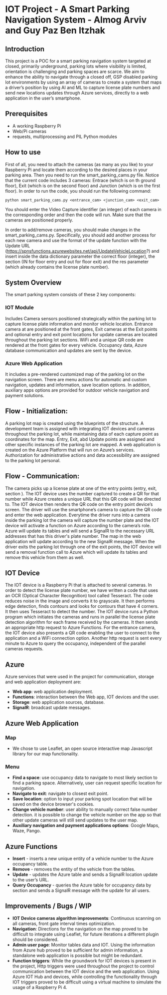 # IOT Project - A Smart Parking Navigation System - Almog Arviv and Guy Paz Ben Itzhak

## Introduction
This project is a POC for a smart parking navigation system targeted at closed, primarily underground, parking lots where visibility is limited, orientation is challenging and parking spaces are scarce.
We aim to enhance the ability to navigate through a closed off, GSP disabled parking lot environments by using an array of cameras to create a system that maps a driver’s position by using AI and ML to capture license plate numbers and send new locations updates through Azure services, directly to a web application in the user’s smartphone.

## Prerequisites
* A working Raspberry Pi
* Web/Pi cameras
* requests, multiprocessing and PIL Python modules


## How to use

First of all, you need to attach the cameras (as many as you like) to your Raspberry Pi and locate them according to
the desired places in your parking area.
Then you need to run the smart_parking_cams.py file. Notice that the current code includes 3 cameras:
Entrace (which is on th ground floor), Exit (which is on the second floor) and Junction (which is on the first floor).
In order to run the code, you should run the following command:
```
python smart_parking_cams.py <entrance_cam> <junction_cam> <exit_cam>
```
You should enter the Video Capture identifier (an integer) of each camera in the corresponding order and then the code will run. Make sure that the cameras are positioned properly.

In order to add/remove cameras, you should make changes in the smart_parking_cams.py. Specifically, you should add another process for each new camera and use the format of the update function with the Update URL (https://spnsfunctions.azurewebsites.net/api/UpdateVehicleLocation?) and insert inside the data dictionary parameter the correct floor (integer), the section (IN for floor entry and out for floor exit) and the res parameter (which already contains the license plate number). 

## System Overview
The smart parking system consists of these 2 key components:

### IOT Module
Includes Camera sensors positioned strategically within the parking lot to capture license plate information and monitor vehicle location.
Entrance camera at are positioned at the front gates, Exit cameras at the Exit points and optional entry and exit point locations for update cameras are located throughout the parking lot sections.
WiFi and a unique QR code are rendered at the front gates for every vehicle.
Occupancy data, Azure database communication and updates are sent by the device.

### Azure Web Application
It includes a pre-rendered customized map of the parking lot on the navigation screen.
There are menu actions for automatic and custom navigation, updates and information, save location options.
In addition, auxiliary apps options are provided for outdoor vehicle navigation and payment solutions.

## Flow - Initialization:
A parking lot map is created using the blueprints of the structure.
A development team is assigned with integrating IOT devices and cameras throughout the parking lot, while maintaining data of each capture point as coordinates for the map.
Entry, Exit, abd Update points are assigned and other specific instances of the parking lot are mapped.
A web application is created on the Azure Platform that will run on Azure’s services.
Authorization for administrative actions and data accessibility are assigned to the parking lot personal.

## Flow - Communication:
The camera picks up a license plate at one of the entry points (entry, exit, section ).
The IOT device uses the number captured to create a QR for that number while Azure creates a unique URL that this QR code will be directed to.
The IOT device then renders the QR code on the entry point device’s screen.
The driver will use the smartphone’s camera to capture the QR code and enter the web application.
Everytime the driver runs into a camera inside the parking lot the camera will capture the number plate and the IOT device will activate a function on Azure according to the camera’s role.
Azure will update its tables and will send a SignalR to the necessary URL addresses that has this driver's plate number.
The map in the web application will update according to the new SignalR message.
When the driver exits the parking lot through one of the exit points, the IOT device will send a removal function call to Azure which will update its tables and remove this vehicle from them as well. 

## IOT Device
The IOT device is a Raspberry Pi that is attached to several cameras.
In order to detect the license plate number, we have written a code that uses an OCR (Optical Character Recognition) tool called Tesseract. The code reduces noise in the image and converts it to grayscale. It then performs edge detection, finds contours and looks for contours that have 4 corners. It then uses Tesseract to detect the number.
The IOT device runs a Python program which initiates the cameras and runs in parallel the license plate detection algorithm for each frame received by the cameras. It then sends an appropriate http request to Azure Functions. For the entrance camera, the IOT device also presents a QR code enabling the user to connect to the application and a WiFi connection option. Another http request is sent every minute to Azure to query the occupancy, independent of the parallel cameras requests. 

## Azure
Azure services that were used in the project for communication, storage and web application deployment are:
  * **Web app**: web application deployment.
  * **Functions**: interaction between the Web app, IOT devices and the user.
  * **Storage**: web application sources, database.
  * **SignalR**: broadcast update messages.

## Azure Web Application
### Map
* We chose to use Leaflet, an open source interactive map Javascript library for our map functionality.
### Menu
* **Find a space**: use occupancy data to navigate to most likely section to find a parking space. Alternatively, user can request specific location for navigation.
* **Navigate to exit**: navigate to closest exit point.
* **Save location**: option to input your parking spot location that will be saved on the device browser's cookies.
* **Change vehicle number**: user ability to manually correct false number detection. it is possible to change the vehicle number on the app so that other update cameras will still send updates to the user map.
* **Auxiliary navigation and payment applications options**: Google Maps, Waze, Pango.

## Azure Functions
* **Insert** - inserts a new unique entity of a vehicle number to the Azure occupancy table.
* **Remove** - removes the entity of the vehicle from the tables.
* **Update** - updates the Azure table and sends a SignalR location update to the user’s URL.
* **Query Occupancy** - queries the Azure table for occupancy data by section and sends a SignalR message with the update for all users.

## Improvements / Bugs / WIP
* **IOT Device cameras algorithm improvements**:
Continuous scanning on all cameras, front gate interval times optimization.
* **Navigation**:
Directions for the navigation on the map proved to be difficult to integrate using Leaflet, for future iterations a different plugin should be considered.
* **Admin user page**:
Monitor tables data and IOT. Using the information from Azure hub proved to be sufficient for admin information, a standalone web application is possible but might be redundant.
* **Function triggers**:
While the groundwork for IOT devices is present in the project, Http triggers were used throughout the project to control communication between the IOT device and the web application. 
Using Azure IOT Hub and devices, while controlling the functionality through IOT triggers proved to be difficult using a virtual machine to simulate the usage of a Raspberry Pi 4. 

